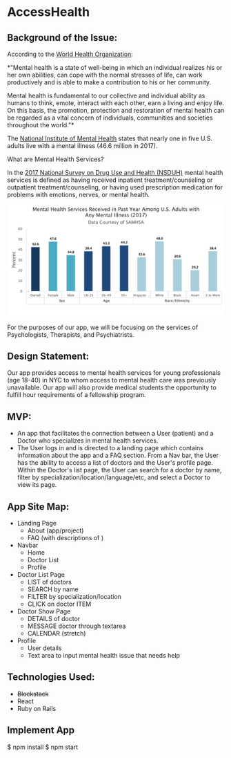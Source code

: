 # AccessHealth

## Background of the Issue:
According to the [World Health Organization](https://www.who.int/en/news-room/fact-sheets/detail/mental-health-strengthening-our-response
):

  *"Mental health is a state of well-being in which an individual realizes his or her own abilities, can cope with the normal stresses of life, can work productively and is able to make a contribution to his or her community.

  Mental health is fundamental to our collective and individual ability as humans to think, emote, interact with each other, earn a living and enjoy life. On this basis, the promotion, protection and restoration of mental health can be regarded as a vital concern of individuals, communities and societies throughout the world."*

The [National Institute of Mental Health](https://www.nimh.nih.gov/health/statistics/mental-illness.shtml#part_154787) states that nearly one in five U.S. adults live with a mental illness (46.6 million in 2017).

What are Mental Health Services?

In the [2017 National Survey on Drug Use and Health (NSDUH)](https://www.samhsa.gov/data/sites/default/files/cbhsq-reports/NSDUHDetailedTabs2017/NSDUHDetailedTabs2017.htm#tab8-33A) mental health services is defined as having received inpatient treatment/counseling or outpatient treatment/counseling, or having used prescription medication for problems with emotions, nerves, or mental health.

![Graph](src/images/mental-health-svcs-adults.png)

For the purposes of our app, we will be focusing on the services of Psychologists, Therapists, and Psychiatrists. 


## Design Statement:
Our app provides access to mental health services for young professionals (age 18-40) in NYC to whom access to mental health care was previously unavailable.
Our app will also provide medical students the opportunity to fulfill hour requirements of a fellowship program.

## MVP:
- An app that facilitates the connection between a User (patient) and a Doctor who specializes in mental health services.
- The User logs in and is directed to a landing page which contains information about the app and a FAQ section. From a Nav bar, the User has the ability to access a list of doctors and the User's profile page. Within the Doctor's list page, the User can search for a doctor by name, filter by specialization/location/language/etc, and select a Doctor to view its page.

## App Site Map:
- Landing Page
	- About (app/project)
	- FAQ (with descriptions of )
- Navbar
	- Home
	- Doctor List
	- Profile
- Doctor List Page
	- LIST of doctors
	- SEARCH by name
	- FILTER by specialization/location
	- CLICK on doctor ITEM
- Doctor Show Page
	- DETAILS of doctor
	- MESSAGE doctor through textarea
	- CALENDAR (stretch)
- Profile
	- User details
	- Text area to input mental health issue that needs help

## Technologies Used:
- ~~Blockstack~~
- React
- Ruby on Rails

## Implement App
$ npm install
$ npm start
